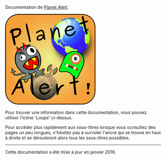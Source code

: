 Documentation de [Planet Alert](http://planetalert.tuxfamily.org).

![logo](img/logo.png)

Pour trouver une information dans cette documentation, vous pouvez utiliser l'icône 'Loupe' ci-dessus.

Pour accéder plus rapidement aux sous-titres lorsque vous ocnsultez des pages un peu longues, n'hésitez pas à survoler l'ancre qui se trouve en haut à droite et se dérouleront alors tous les sous-titres possibles.

---
Cette documentation a été mise à jour en janvier 2016.
